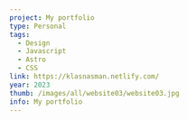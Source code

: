 ```yaml
---
project: My portfolio
type: Personal
tags:
  - Design
  - Javascript
  - Astro
  - CSS
link: https://klasnasman.netlify.com/
year: 2023
thumb: /images/all/website03/website03.jpg
info: My portfolio
---
```

